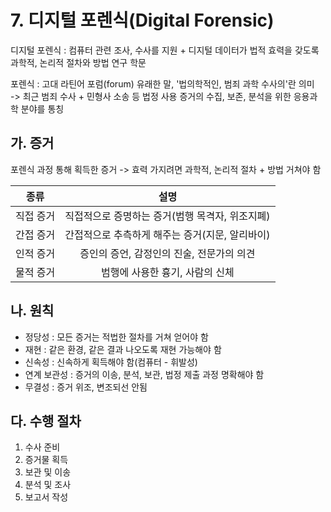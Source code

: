 # 7. 디지털 포렌식(Digital Forensic)

디지털 포렌식 : 컴퓨터 관련 조사, 수사를 지원 + 디지털 데이터가 법적 효력을 갖도록 과학적, 논리적 절차와 방법 연구 학문

포렌식 : 고대 라틴어 포럼(forum) 유래한 말, '법의학적인, 범죄 과학 수사의'란 의미  
-> 최근 범죄 수사 + 민형사 소송 등 법정 사용 증거의 수집, 보존, 분석을 위한 응용과학 분야를 통칭

## 가. 증거

포렌식 과정 통해 획득한 증거 -> 효력 가지려면 과학적, 논리적 절차 + 방법 거쳐야 함

종류|설명
:---:|:---:
직접 증거|직접적으로 증명하는 증거(범행 목격자, 위조지폐)
간접 증거|간접적으로 추측하게 해주는 증거(지문, 알리바이)
인적 증거|증인의 증언, 감정인의 진술, 전문가의 의견
물적 증거|범행에 사용한 흉기, 사람의 신체

## 나. 원칙

- 정당성 : 모든 증거는 적법한 절차를 거쳐 얻어야 함
- 재현 : 같은 환경, 같은 결과 나오도록 재현 가능해야 함
- 신속성 : 신속하게 획득해야 함(컴퓨터 - 휘발성)
- 연계 보관성 : 증거의 이송, 분석, 보관, 법정 제출 과정 명확해야 함
- 무결성 : 증거 위조, 변조되선 안됨

## 다. 수행 절차

1. 수사 준비
2. 증거물 획득
3. 보관 및 이송
4. 분석 및 조사
5. 보고서 작성
